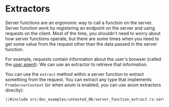 # Extractors

Server functions are an ergonomic way to call a function on the server. Server function work by registering an endpoint on the server and using requests on the client. Most of the time, you shouldn't need to worry about how server functions operate, but there are some times when you need to get some value from the request other than the data passed in the server function.

For example, requests contain information about the user's browser (called the [user agent](https://developer.mozilla.org/en-US/docs/Web/HTTP/Headers/User-Agent)). We can use an extractor to retrieve that information.

You can use the `extract` method within a server function to extract something from the request. You can extract any type that implements `FromServerContext` (or when axum is enabled, you can use axum extractors directly):

```rust
{{#include src/doc_examples/untested_06/server_function_extract.rs:server_function_extract}}
```
